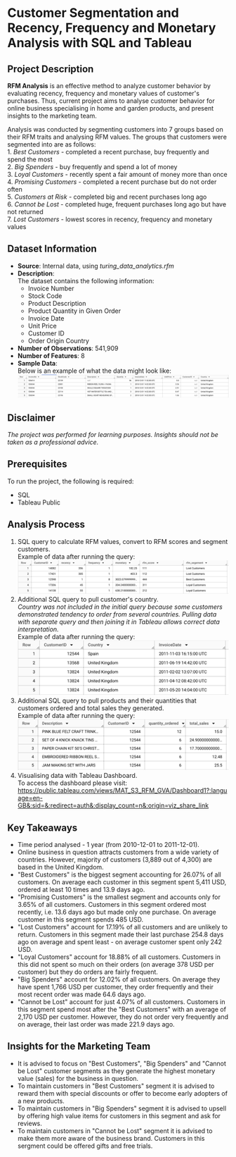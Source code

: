 # Customer Segmentation and Recency, Frequency and Monetary Analysis with SQL and Tableau

## Project Description
**RFM Analysis** is an effective method to analyze customer behavior by evaluating recency, frequency and monetary values of customer's purchases. Thus, current project aims to analyse customer behavior for online business specialising in home and garden products, and present insights to the marketing team.  

Analysis was conducted by segmenting customers into 7 groups based on their RFM traits and analysing RFM values.  The groups that customers were segmented into are as follows:  
    1. _Best Customers_ - completed a recent purchase, buy frequently and spend the most  
    2. _Big Spenders_ - buy frequently and spend a lot of money  
    3. _Loyal Customers_ - recently spent a fair amount of money more than once  
    4. _Promising Customers_ - completed a recent purchase but do not order often  
    5. _Customers at Risk_ - completed big and recent purchases long ago  
    6. _Cannot be Lost_ - completed huge, frequent purchases long ago but have not returned  
    7. _Lost Customers_ - lowest scores in recency, frequency and monetary values  

## Dataset Information
- **Source**: Internal data, using *turing_data_analytics.rfm*
- **Description**:  
The dataset contains the following information:
    - Invoice Number
    - Stock Code
    - Product Description
    - Product Quantity in Given Order
    - Invoice Date
    - Unit Price
    - Customer ID
    - Order Origin Country
- **Number of Observations**: 541,909
- **Number of Features**: 8
- **Sample Data**:  
Below is an example of what the data might look like:
![Data Example 1](Data_example_1.png)

## Disclaimer
_The project was performed for learning purposes. Insights should not be taken as a professional advice._  

## Prerequisites
To run the project, the following is required:
- SQL
- Tableau Public

## Analysis Process
1. SQL query to calculate RFM values, convert to RFM scores and segment customers.  
Example of data after running the query:
![Data Example 2](Data_example_2.png)
2. Additional SQL query to pull customer's country.  
_Country was not included in the initial query because some customers demonstrated tendency to order from several countries. Pulling data with separate query and then joining it in Tableau allows correct data interpretation._  
Example of data after running the query:
![Data Example 3](Data_example_3.png)
3. Additional SQL query to pull products and their quantities that customers ordered and total sales they generated.  
Example of data after running the query:
![Data Example 4](Data_example_4.png)
4. Visualising data with Tableau Dashboard.  
To access the dashboard please visit: https://public.tableau.com/views/MAT_S3_RFM_GVA/Dashboard1?:language=en-GB&:sid=&:redirect=auth&:display_count=n&:origin=viz_share_link 

## Key Takeaways
- Time period analysed - 1 year (from 2010-12-01 to 2011-12-01).
- Online business in question attracts customers from a wide variety of countries. However, majority of customers (3,889 out of 4,300) are based in the United Kingdom.
- "Best Customers" is the biggest segment accounting for 26.07% of all customers. On average each customer in this segment spent 5,411 USD, ordered at least 10 times and 13.9 days ago.
 - "Promising Customers" is the smallest segment and accounts only for 3.65% of all customers. Customers in this segment ordered most recently, i.e. 13.6 days ago but made only one purchase. On average customer in this segment spends 485 USD.
- "Lost Customers" account for 17.19% of all customers and are unlikely to return. Customers in this segment made their last purchase 254.8 days ago on average and spent least - on average customer spent only 242 USD.
- "Loyal Customers" account for 18.88% of all customers. Customers in this did not spent so much on their orders (on average 378 USD per customer) but they do orders are fairly frequent.
- "Big Spenders" account for 12.02% of all customers. On average they have spent 1,766 USD per customer, they order frequently and their most recent order was made 64.6 days ago.
- "Cannot be Lost" account for just 4.07% of all customers. Customers in  this segment spend most after the "Best Customers" with an average of 2,170 USD per customer. However, they do not order very frequently and on average, their last order was made 221.9 days ago.

## Insights for the Marketing Team
- It is advised to focus on "Best Customers", "Big Spenders" and "Cannot be Lost" customer segments as they generate the highest monetary value (sales) for the business in question.
- To maintain customers in "Best Customers" segment it is advised to reward them with special discounts or offer to become early adopters of a new products.
- To maintain customers in "Big Spenders" segment it is advised to upsell by offering high value items for customers in this segment and ask for reviews.
- To maintain customers in "Cannot be Lost" segment it is advised to make them more aware of the business brand. Customers in this sergment could be offered gifts and free trials.